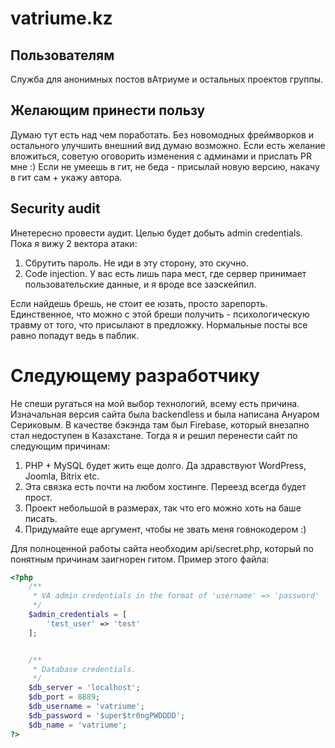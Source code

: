 # vatriume.kz

## Пользователям
Служба для анонимных постов вАтриуме и остальных проектов группы.

## Желающим принести пользу
Думаю тут есть над чем поработать. Без новомодных фреймворков и остального улучшить внешний вид думаю возможно. Если есть желание вложиться, советую оговорить изменения с админами и прислать PR мне :) Если не умеешь в гит, не беда - присылай новую версию, накачу в гит сам + укажу автора.

## Security audit
Инетересно провести аудит. Целью будет добыть admin credentials. Пока я вижу 2 вектора атаки:

1.  Сбрутить пароль. Не иди в эту сторону, это скучно.
2.  Code injection. У вас есть лишь пара мест, где сервер принимает пользовательские данные, и я вроде все заэскейпил.

Если найдешь брешь, не стоит ее юзать, просто зарепорть. Единственное, что можно с этой бреши получить - психологическую травму от того, что присылают в предложку. Нормальные посты все равно попадут ведь в паблик.

# Следующему разработчику
Не спеши ругаться на мой выбор технологий, всему есть причина. Изначальная версия сайта была backendless и была написана Ануаром Сериковым. В качестве бэкэнда там был Firebase, который внезапно стал недоступен в Казахстане. Тогда я и решил перенести сайт по следующим причинам:

1.  PHP + MySQL будет жить еще долго. Да здравствуют WordPress, Joomla, Bitrix etc.
2.  Эта связка есть почти на любом хостинге. Переезд всегда будет прост.
3.  Проект небольшой в размерах, так что его можно хоть на баше писать.
4.  Придумайте еще аргумент, чтобы не звать меня говнокодером :)

Для полноценной работы сайта необходим api/secret.php, который по понятным причинам заигнорен гитом. Пример этого файла:

```php
<?php
    /**
     * VA admin credentials in the format of 'username' => 'password'
     */
    $admin_credentials = [
        'test_user' => 'test'
    ];


    /**
     * Database credentials.
     */
    $db_server = 'localhost';
    $db_port = 8889;
    $db_username = 'vatriume';
    $db_password = '$uper$tr0ngPWDDDD';
    $db_name = 'vatriume';
?>
```
